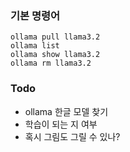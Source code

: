 ### 기본 명령어
```
ollama pull llama3.2
ollama list
ollama show llama3.2
ollama rm llama3.2
```

### Todo
- ollama 한글 모델 찾기
- 학습이 되는 지 여부
- 혹시 그림도 그릴 수 있나?